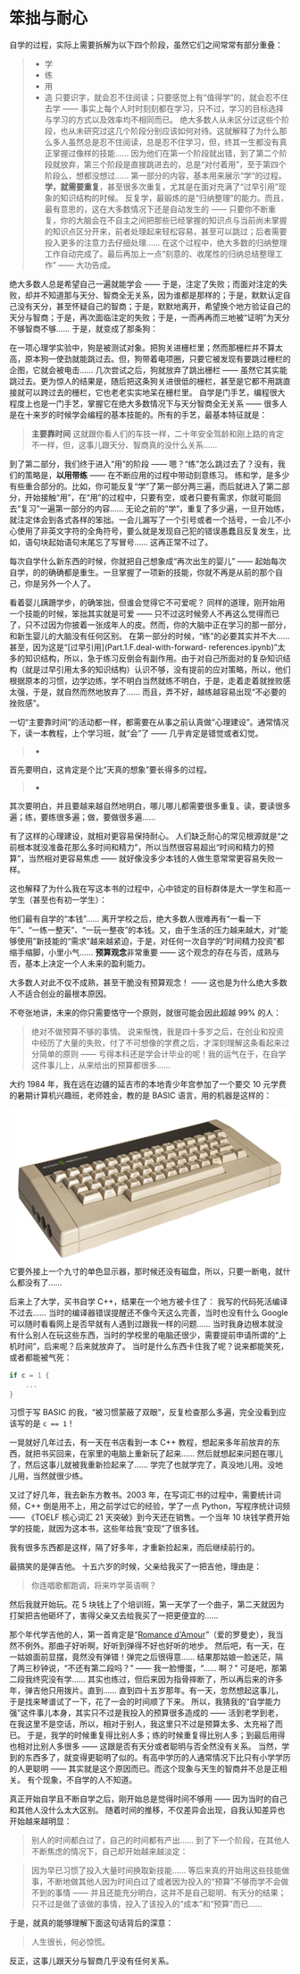 # 笨拙与耐心

自学的过程，实际上需要拆解为以下四个阶段，虽然它们之间常常有部分重叠：

> * 学
> * 练
> * 用
> * 造
只要识字，就会忍不住阅读；只要感觉上有“值得学”的，就会忍不住去学 —— 事实上每个人时时刻刻都在学习，只不过，学习的目标选择与学习的方式以及效率均不相同而已。
绝大多数人从未区分过这些个阶段，也从未研究过这几个阶段分别应该如何对待。这就解释了为什么那么多人虽然总是忍不住阅读，总是忍不住学习，但，终其一生都没有真正掌握过像样的技能……
因为他们在第一个阶段就出错，到了第二个阶段就放弃，第三个阶段是直接跳进去的，总是“对付着用”，至于第四个阶段么，想都没想过……
第一部分的内容，基本用来展示“学”的过程。**学，就需要重复**，甚至很多次重复，尤其是在面对充满了“过早引用”现象的知识结构的时候。
反复学，最锻炼的是“归纳整理”的能力。而且，最有意思的，这在大多数情况下还是自动发生的 ——
只要你不断重复，你的大脑会在不自主之间把那些已经掌握的知识点与当前尚未掌握的知识点区分开来，前者处理起来轻松容易，甚至可以跳过；后者需要投入更多的注意力去仔细处理……
在这个过程中，绝大多数的归纳整理工作自动完成了。最后再加上一点“刻意的、收尾性的归纳总结整理工作” —— 大功告成。



绝大多数人总是希望自己一遍就能学会
——
于是，注定了失败；而面对注定的失败，却并不知道那与天分、智商全无关系，因为谁都是那样的；于是，默默认定自己没有天分，甚至怀疑自己的智商；于是，默默地离开，希望换个地方验证自己的天分与智商；于是，再次面临注定的失败；于是，一而再再而三地被“证明”为天分不够智商不够……
于是，就变成了那条狗：

>
在一项心理学实验中，狗是被测试对象。把狗关进栅栏里；然而那栅栏并不算太高，原本狗一使劲就能跳过去。但，狗带着电项圈，只要它被发现有要跳过栅栏的企图，它就会被电击……
几次尝试之后，狗就放弃了跳出栅栏 ——
虽然它其实能跳过去。更为惊人的结果是，随后把这条狗关进很低的栅栏，甚至是它都不用跳直接就可以跨过去的栅栏，它也老老实实地呆在栅栏里。
自学是门手艺，编程很大程度上也是一门手艺，掌握它在绝大多数情况下与天分智商全无关系 ——
很多人是在十来岁的时候学会编程的基本技能的。所有的手艺，最基本特征就是：

> **主要靠时间**
这就跟你看人们的车技一样，二十年安全驾龄和刚上路的肯定不一样，但，这事儿跟天分、智商真的没什么关系……

到了第二部分，我们终于进入“用”的阶段 —— 嗯？“练”怎么跳过去了？没有，我们的策略是，**以用带练** —— 在不断应用的过程中带动刻意练习。
练和学，是多少有些重合部分的。比如，你可能反复“学”了第一部分两三遍，而后就进入了第二部分，开始接触“用”，在“用”的过程中，只要有空，或者只要有需求，你就可能回去“复习”一遍第一部分的内容……
无论之前的“学”，重复了多少遍，一旦开始练，就注定体会到各式各样的笨拙。一会儿漏写了一个引号或者一个括号，一会儿不小心使用了非英文字符的全角符号，要么就是发现自己犯的错误愚蠢且反复发生，比如，语句块起始语句末尾忘了写冒号……
这再正常不过了。

每次自学什么新东西的时候，你就把自己想象成“再次出生的婴儿” ——
起始每次自学，的的确确都是重生。一旦掌握了一项新的技能，你就不再是从前的那个自己，你是另外一个人了。

看着婴儿蹒跚学步，的确笨拙，但谁会觉得它不可爱呢？
同样的道理，刚开始用一个技能的时候，笨拙其实就是可爱 ——
只不过这时候旁人不再这么觉得而已了，只不过因为你披着一张成年人的皮。然而，你的大脑中正在学习的那一部分，和新生婴儿的大脑没有任何区别。
在第一部分的时候，“练”的必要其实并不大…… 甚至，因为这是“[过早引用](Part.1.F.deal-with-forward-
references.ipynb)”太多的知识结构，所以，急于练习反倒会有副作用。由于对自己所面对的复杂知识结构（就是过早引用太多的知识结构）认识不够，没有提前的应对策略，所以，他们根据原本的习惯，边学边练，学不明白当然就练不明白，于是，走着走着就挫败感太强，于是，就自然而然地放弃了……
而且，弄不好，越练越容易出现“不必要的挫败感”。

一切“主要靠时间”的活动都一样，都需要在从事之前认真做“心理建设”。通常情况下，读一本教程，上个学习班，就“会”了 —— 几乎肯定是错觉或者幻觉。

> -
首先要明白，这肯定是个比“天真的想象”要长得多的过程。
> -
其次要明白，并且要越来越自然地明白，哪儿哪儿都需要很多重复。读，要读很多遍；练，要练很多遍；做，要做很多遍……

有了这样的心理建设，就相对更容易保持耐心。
人们缺乏耐心的常见根源就是“之前根本就没准备花那么多时间和精力”，所以当然很容易超出“时间和精力的预算”，当然相对更容易焦虑 ——
就好像没多少本钱的人做生意常常更容易失败一样。

这也解释了为什么我在写这本书的过程中，心中锁定的目标群体是大一学生和高一学生（甚至也有初一学生）：

>
他们最有自学的“本钱”……
离开学校之后，绝大多数人很难再有“一看一下午”、“一练一整天”、“一玩一整夜”的本钱。又，由于生活的压力越来越大，对“能够使用”新技能的“需求”越来越紧迫，于是，对任何一次自学的“时间精力投资”都缩手缩脚，小里小气……
**预算观念**非常重要 —— 这个观念的存在与否，成熟与否，基本上决定一个人未来的盈利能力。

大多数人对此不仅不成熟，甚至干脆没有预算观念！ ——
这也是为什么绝大多数人不适合创业的最根本原因。

不夸张地讲，未来的你只需要恪守一个原则，就很可能会因此超越 99% 的人：

> 绝对不做预算不够的事情。
说来惭愧，我是四十多岁之后，在创业和投资中经历了大量的失败，付了不可想像的学费之后，才深刻理解这条看起来过分简单的原则 ——
亏得本科还是学会计毕业的呢！我的运气在于，在自学这件事儿上，从来给出的预算都很多……

大约 1984 年，我在远在边疆的延吉市的本地青少年宫参加了一个要交
10 元学费的暑期计算机兴趣班，老师姓金，教的是 BASIC 语言，用的机器是这样的：

![](images/Acorn-Electron.png)
它要外接上一个九寸的单色显示器，那时候还没有磁盘，所以，只要一断电，就什么都没有了……

后来上了大学，买书自学 C++，结果在一个地方被卡住了：
我写的代码死活编译不过去…… 当时的编译器错误提醒还不像今天这么完善，当时也没有什么 Google 可以随时看看网上是否早就有人遇到过跟我一样的问题……
当时我身边根本就没有什么别人在玩这些东西，当时的学校里的电脑还很少，需要提前申请所谓的“上机时间”，后来呢？后来就放弃了。
当时是什么东西卡住我了呢？说来都能笑死，或者都能被气死：

```c
if c = 1 {
    ...
}
```

习惯于写 BASIC
的我，“被习惯蒙蔽了双眼”，反复检查那么多遍，完全没看到应该写的是 `c == 1`！

一晃就好几年过去，有一天在书店看到一本 C++
教程，想起来多年前放弃的东西，就把书买回来，在家里的电脑上重新玩了起来…… 然后就想起来问题在哪儿了，然后这事儿就被我重新捡起来了……
学完了也就学完了，真没地儿用。没地儿用，当然就很少练。

又过了好几年，我去新东方教书。2003 年，在写词汇书的过程中，需要统计词频，C++
倒是用不上，用之前学过它的经验，学了一点 Python，写程序统计词频 —— 《TOELF 核心词汇 21 天突破》到今天还在销售。一个当年 10
块钱学费开始学的技能，就因为这本书，这些年给我“变现”了很多钱。

我有很多东西都是这样，隔了好多年，才重新捡起来，而后继续前行的。

最搞笑的是弹吉他。
十五六岁的时候，父亲给我买了一把吉他，理由是：

> 你连唱歌都跑调，将来咋学英语啊？

然后我就开始玩。花 5
块钱上了个培训班，第一天学了一个曲子，第二天就因为打架把吉他砸坏了，害得父亲又去给我买了一把更便宜的……

那个年代学吉他的人，第一首肯定是“[Romance
d'Amour](https://www.youtube.com/results?search_query=Romance+d%27Amour+)”（爱的罗曼史），我当然不例外。那曲子好听啊，好听到弹得不好也好听的地步。
然后吧，有一天，在一姑娘面前显摆，竟然没有弹错！弹完之后很得意…… 结果那姑娘一脸迷茫，隔了两三秒钟说，“不还有第二段吗？” —— 我一脸懵蛋，“…… 啊？”
可是吧，那第二段我终究没有学…… 其实也练过，但后来因为指骨摔断了，所以再后来的许多年，弹吉他只用拨片。直到……
直到四十五岁那年。有一天，忽然想起这事儿，于是找来琴谱试了一下，花了一会的时间顺了下来。
所以，我猜我的“自学能力强”这件事儿本身，其实只不过是我投入的预算很多造成的 ——
活到老学到老，在我这里不是空话，所以，相对于别人，我这里只不过是预算太多、太充裕了而已。
于是，我学的时候重复得比别人多；练的时候重复得比别人多；到最后用得也相对比别人多很多 —— 这跟是否有天分或者聪明与否全然没有关系。
当然，学到的东西多了，就变得更聪明了似的。有高中学历的人通常情况下比只有小学学历的人更聪明 —— 其实就是这个原因而已。而这个现象与天生的智商并不总是正相关。
有个现象，不自学的人不知道。

真正开始自学且不断自学之后，刚开始总是觉得时间不够用 —— 因为当时的自己和其他人没什么太大区别。
随着时间的推移，不仅差异会出现，自我认知差异也开始越来越明显：

> 别人的时间都白过了，自己的时间都有产出……
到了下一个阶段，在其他人不断焦虑的情况下，自己却开始越来越淡定：

> 因为早已习惯了投入大量时间换取新技能……
等后来真的开始用这些技能做事，不断地做其他人因为时间白过了或者因为投入的“预算”不够而学不会做不到的事情 ——
并且还能充分明白，这并不是自己聪明、有天分的结果；只不过是做了该做的事情，投入了该投入的“成本”和“预算”而已……

于是，就真的能够理解下面这句话背后的深意：
> 人生很长，何必惊慌。

反正，这事儿跟天分与智商几乎没有任何关系。
